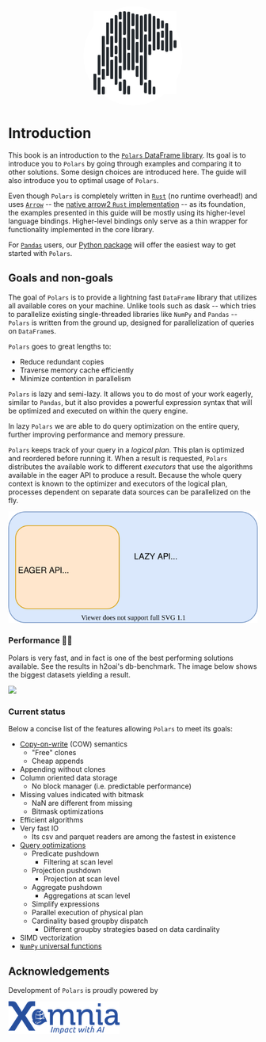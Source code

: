 <div style="margin: 30px auto; background-color: white; border-radius: 50%; width: 200px; height: 200px;"><img src="https://raw.githubusercontent.com/pola-rs/polars-static/master/logos/polars-logo-dark.svg" alt="Polars logo" style="width: 168px; height: 168px; padding: 10px 20px;"></div>

# Introduction

This book is an introduction to the
[`Polars` DataFrame library](https://github.com/pola-rs/polars). Its goal is to
introduce you to `Polars` by going through examples and comparing it to other solutions.
Some design choices are introduced here. The guide will also introduce you to optimal
usage of `Polars`.

Even though `Polars` is completely written in [`Rust`](https://www.rust-lang.org/) (no
runtime overhead!) and uses [`Arrow`](https://arrow.apache.org/) -- the
[native arrow2 `Rust` implementation](https://github.com/jorgecarleitao/arrow2) -- as
its foundation, the examples presented in this guide will be mostly using its
higher-level language bindings. Higher-level bindings only serve as a thin wrapper for
functionality implemented in the core library.

For [`Pandas`](https://pandas.pydata.org/) users, our
[Python package](https://pypi.org/project/polars/) will offer the easiest way to get
started with `Polars`.

## Goals and non-goals

The goal of `Polars` is to provide a lightning fast `DataFrame` library that utilizes
all available cores on your machine. Unlike tools such as dask -- which tries to
parallelize existing single-threaded libraries like `NumPy` and `Pandas` -- `Polars` is
written from the ground up, designed for parallelization of queries on `DataFrame`s.

`Polars` goes to great lengths to:

- Reduce redundant copies
- Traverse memory cache efficiently
- Minimize contention in parallelism

`Polars` is lazy and semi-lazy. It allows you to do most of your work eagerly, similar
to `Pandas`, but it also provides a powerful expression syntax that will be optimized
and executed on within the query engine.

In lazy `Polars` we are able to do query optimization on the entire query, further
improving performance and memory pressure.

`Polars` keeps track of your query in a *logical plan*. This plan is optimized and
reordered before running it. When a result is requested, `Polars` distributes the
available work to different *executors* that use the algorithms available in the eager
API to produce a result. Because the whole query context is known to the optimizer and
executors of the logical plan, processes dependent on separate data sources can be
parallelized on the fly.

![](https://raw.githubusercontent.com/pola-rs/polars-static/master/docs/api.svg)

### Performance 🚀🚀

Polars is very fast, and in fact is one of the best performing solutions available. See
the results in h2oai's db-benchmark. The image below shows the biggest datasets yielding
a result.

![](https://www.ritchievink.com/img/post-35-polars-0.15/db-benchmark.png)

### Current status

Below a concise list of the features allowing `Polars` to meet its goals:

- [Copy-on-write](https://en.wikipedia.org/wiki/Copy-on-write) (COW) semantics
  - "Free" clones
  - Cheap appends
- Appending without clones
- Column oriented data storage
  - No block manager (i.e. predictable performance)
- Missing values indicated with bitmask
  - NaN are different from missing
  - Bitmask optimizations
- Efficient algorithms
- Very fast IO
  - Its csv and parquet readers are among the fastest in existence
- [Query optimizations](optimizations/lazy/intro.md)
  - Predicate pushdown
    - Filtering at scan level
  - Projection pushdown
    - Projection at scan level
  - Aggregate pushdown
    - Aggregations at scan level
  - Simplify expressions
  - Parallel execution of physical plan
  - Cardinality based groupby dispatch
    - Different groupby strategies based on data cardinality
- SIMD vectorization
- [`NumPy` universal functions](https://numpy.org/doc/stable/reference/ufuncs.html)

## Acknowledgements

Development of `Polars` is proudly powered by

[![Xomnia](https://raw.githubusercontent.com/pola-rs/polars-static/master/sponsors/xomnia.png)](https://www.xomnia.com)
